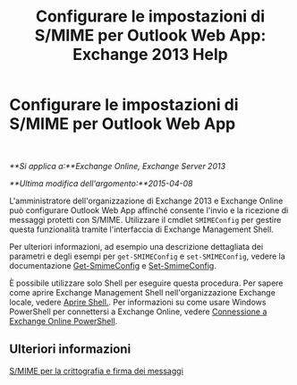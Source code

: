 ﻿---
title: 'Configurare le impostazioni di S/MIME per Outlook Web App: Exchange 2013 Help'
TOCTitle: Configurare le impostazioni di S/MIME per Outlook Web App
ms:assetid: c7dee22c-9b5b-425c-91a9-d093204ff84e
ms:mtpsurl: https://technet.microsoft.com/it-it/library/Dn626160(v=EXCHG.150)
ms:contentKeyID: 61213867
ms.date: 05/22/2018
mtps_version: v=EXCHG.150
ms.translationtype: MT
---

# Configurare le impostazioni di S/MIME per Outlook Web App

 

_**Si applica a:**Exchange Online, Exchange Server 2013_

_**Ultima modifica dell'argomento:**2015-04-08_

L'amministratore dell'organizzazione di Exchange 2013 e Exchange Online può configurare Outlook Web App affinché consente l'invio e la ricezione di messaggi protetti con S/MIME. Utilizzare il cmdlet `SMIMEConfig` per gestire questa funzionalità tramite l'interfaccia di Exchange Management Shell.

Per ulteriori informazioni, ad esempio una descrizione dettagliata dei parametri e degli esempi per `get-SMIMEConfig` e `set-SMIMEConfig`, vedere la documentazione [Get-SmimeConfig](https://technet.microsoft.com/it-it/library/dn554257\(v=exchg.150\)) e [Set-SmimeConfig](https://technet.microsoft.com/it-it/library/dn554259\(v=exchg.150\)).

È possibile utilizzare solo Shell per eseguire questa procedura. Per sapere come aprire Exchange Management Shell nell'organizzazione Exchange locale, vedere [Aprire Shell.](https://technet.microsoft.com/it-it/library/dd638134\(v=exchg.150\)). Per informazioni su come usare Windows PowerShell per connettersi a Exchange Online, vedere [Connessione a Exchange Online PowerShell](https://go.microsoft.com/fwlink/p/?linkid=396554).

## Ulteriori informazioni

[S/MIME per la crittografia e firma dei messaggi](s-mime-for-message-signing-and-encryption-exchange-2013-help.md)

